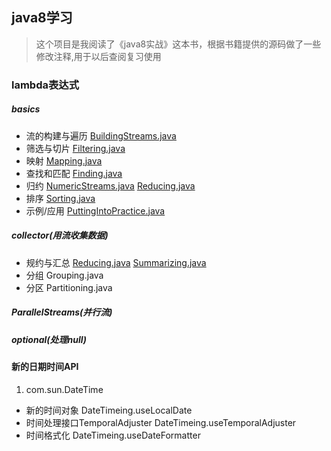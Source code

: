 ## java8学习
> 这个项目是我阅读了《java8实战》这本书，根据书籍提供的源码做了一些修改注释,用于以后查阅复习使用  

### lambda表达式
##### basics
* 流的构建与遍历 [BuildingStreams.java](./src/main/java/com/sun/lambda/basics/BuildingStreams.java)
* 筛选与切片 [Filtering.java](./src/main/java/com/sun/lambda/basics/Filtering.java)
* 映射 [Mapping.java](./src/main/java/com/sun/lambda/basics/Mapping.java)
* 查找和匹配 [Finding.java](./src/main/java/com/sun/lambda/basics/Finding.java)
* 归约 [NumericStreams.java](./src/main/java/com/sun/lambda/basics/NumericStreams.java)  [Reducing.java](./src/main/java/com/sun/lambda/basics/Reducing.java)
* 排序 [Sorting.java](./src/main/java/com/sun/lambda/basics/Sorting.java)
* 示例/应用 [PuttingIntoPractice.java](./src/main/java/com/sun/lambda/basics/PuttingIntoPractice.java)
##### collector(用流收集数据)
* 规约与汇总 [Reducing.java](./src/main/java/com/sun/lambda/collector/Reducing.java)  [Summarizing.java](./src/main/java/com/sun/lambda/collector/Summarizing.java)
* 分组 Grouping.java
* 分区 Partitioning.java
##### ParallelStreams(并行流)
##### optional(处理null)


#### 新的日期时间API
1. com.sun.DateTime
* 新的时间对象 DateTimeing.useLocalDate
* 时间处理接口TemporalAdjuster DateTimeing.useTemporalAdjuster
* 时间格式化 DateTimeing.useDateFormatter
